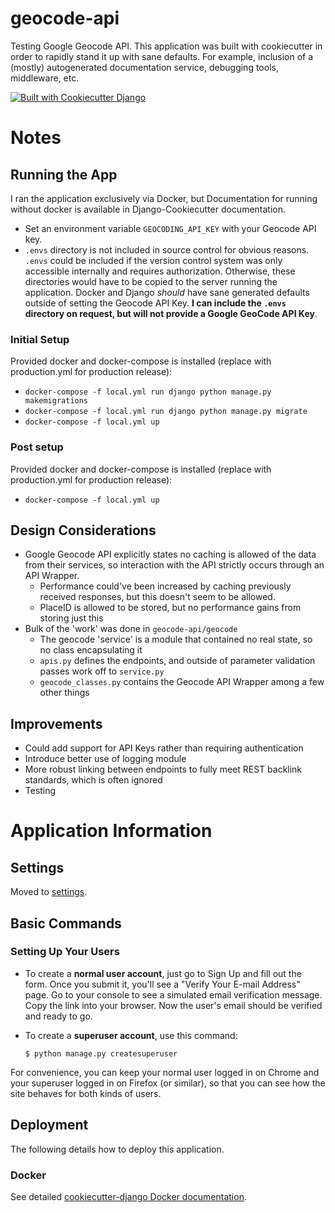 # geocode-api

Testing Google Geocode API. This application was built with cookiecutter in order to rapidly stand it up with sane defaults. For example, inclusion of a (mostly) autogenerated documentation service, debugging tools, middleware, etc.

[![Built with Cookiecutter Django](https://img.shields.io/badge/built%20with-Cookiecutter%20Django-ff69b4.svg?logo=cookiecutter)](https://github.com/cookiecutter/cookiecutter-django/)

# Notes

## Running the App

I ran the application exclusively via Docker, but Documentation for running without docker is available in Django-Cookiecutter documentation.

- Set an environment variable `GEOCODING_API_KEY` with your Geocode API key.
- `.envs` directory is not included in source control for obvious reasons. `.envs` could be included if the version control system was only accessible internally and requires authorization. Otherwise, these directories would have to be copied to the server running the application. Docker and Django *should* have sane generated defaults outside of setting the Geocode API Key. **I can include the `.envs` directory on request, but will not provide a Google GeoCode API Key**.

### Initial Setup

Provided docker and docker-compose is installed (replace with production.yml for production release):
- `docker-compose -f local.yml run django python manage.py makemigrations`
- `docker-compose -f local.yml run django python manage.py migrate`
- `docker-compose -f local.yml up`

### Post setup

Provided docker and docker-compose is installed (replace with production.yml for production release):
- `docker-compose -f local.yml up`

## Design Considerations

- Google Geocode API explicitly states no caching is allowed of the data from their services, so interaction with the API strictly occurs through an API Wrapper.
    - Performance could've been increased by caching previously received responses, but this doesn't seem to be allowed.
    - PlaceID is allowed to be stored, but no performance gains from storing just this
- Bulk of the 'work' was done in `geocode-api/geocode`
    - The geocode 'service' is a module that contained no real state, so no class encapsulating it
    - `apis.py` defines the endpoints, and outside of parameter validation passes work off to `service.py`
    - `geocode_classes.py` contains the Geocode API Wrapper among a few other things

## Improvements

- Could add support for API Keys rather than requiring authentication
- Introduce better use of logging module
- More robust linking between endpoints to fully meet REST backlink standards, which is often ignored
- Testing

# Application Information

## Settings

Moved to [settings](http://cookiecutter-django.readthedocs.io/en/latest/settings.html).

## Basic Commands

### Setting Up Your Users

-   To create a **normal user account**, just go to Sign Up and fill out the form. Once you submit it, you'll see a "Verify Your E-mail Address" page. Go to your console to see a simulated email verification message. Copy the link into your browser. Now the user's email should be verified and ready to go.

-   To create a **superuser account**, use this command:

        $ python manage.py createsuperuser

For convenience, you can keep your normal user logged in on Chrome and your superuser logged in on Firefox (or similar), so that you can see how the site behaves for both kinds of users.

## Deployment

The following details how to deploy this application.

### Docker

See detailed [cookiecutter-django Docker documentation](http://cookiecutter-django.readthedocs.io/en/latest/deployment-with-docker.html).
